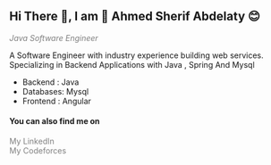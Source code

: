 <h2> Hi There 👋, I am 🤗 Ahmed Sherif Abdelaty 😊 </h2>

<i style="color:gray"> Java Software Engineer </i>

A Software Engineer with industry experience building web services. Specializing in Backend Applications with Java , Spring And Mysql 

<ul>
<li> Backend  : Java </li>
<li> Databases: Mysql</li>
<li> Frontend : Angular</li>
</ul>


<h4>You can also find me on</h4>
<a href="https://www.linkedin.com/in/ahmed-sherif-b87333195/" style="color:gray;text-decoration: none;" >My LinkedIn  </a>
<br>
<a href="https://codeforces.com/profile/AhmedSherif" style="color:gray;text-decoration: none;">My Codeforces</a>
